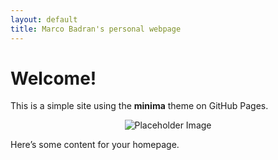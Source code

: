 ```yaml
---
layout: default
title: Marco Badran's personal webpage
---
```


# Welcome!

This is a simple site using the **minima** theme on GitHub Pages.

<div style="text-align: center;">
  <img src="https://via.placeholder.com/150" alt="Placeholder Image" title="Placeholder Image" />
</div>



Here’s some content for your homepage.
